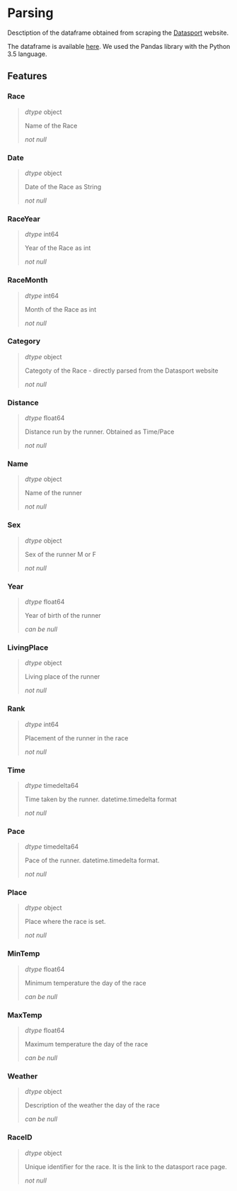 # Parsing

Desctiption of the dataframe obtained from scraping the [Datasport](https://www.datasport.com)
website.

The dataframe is available
[here](https://drive.google.com/file/d/0BypxDaHZHjhfYTBsMGM2WVlFdkU/view?usp=sharing).
We used the Pandas library with the Python 3.5 language.

## Features

### Race
> *dtype* object
>
> Name of the Race
>
> _not null_

### Date
> *dtype* object
>
> Date of the Race as String
>
> _not null_

### RaceYear
> *dtype* int64
>
> Year of the Race as int
>
> _not null_

### RaceMonth
> *dtype* int64
>
> Month of the Race as int
>
> _not null_

### Category
> *dtype* object
>
> Categoty of the Race - directly parsed from the Datasport website
>
> _not null_

### Distance
> *dtype* float64
>
> Distance run by the runner. Obtained as Time/Pace
>
> _not null_

### Name
> *dtype* object
>
> Name of the runner
>
> _not null_

### Sex
> *dtype* object
>
> Sex of the runner
> M or F
>
> _not null_

### Year
> *dtype* float64
>
> Year of birth of the runner
>
> _can be null_

### LivingPlace
> *dtype* object
>
> Living place of the runner
>
> _not null_

### Rank
> *dtype* int64
>
> Placement of the runner in the race
>
> _not null_

### Time
> *dtype* timedelta64
>
> Time taken by the runner. datetime.timedelta format
>
> _not null_

### Pace
> *dtype* timedelta64
>
> Pace of the runner. datetime.timedelta format.
>
> _not null_

### Place
> *dtype* object
>
> Place where the race is set.
>
> _not null_

### MinTemp
> *dtype* float64
>
> Minimum temperature the day of the race
>
> _can be null_

### MaxTemp
> *dtype* float64
>
> Maximum temperature the day of the race
>
> _can be null_

### Weather
> *dtype* object
>
> Description of the weather the day of the race
>
> _can be null_

### RaceID
> *dtype* object
>
> Unique identifier for the race. It is the link to the datasport race page.
>
> _not null_

